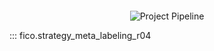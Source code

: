 

<div style="text-align: center;">
    <img src="../doc/images/PO245.Fluxograma-Horizontal.jpg" alt="Project Pipeline" style="margin-top: 20px;" />
</div>


::: fico.strategy_meta_labeling_r04

